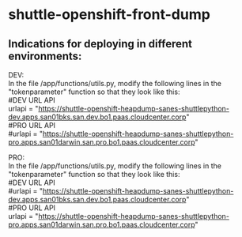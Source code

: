 # shuttle-openshift-front-dump
## Indications for deploying in different environments:

DEV:  
In the file /app/functions/utils.py, modify the following lines in the "tokenparameter" function so that they look like this:  
    #DEV URL API  
    urlapi  = "https://shuttle-openshift-heapdump-sanes-shuttlepython-dev.apps.san01bks.san.dev.bo1.paas.cloudcenter.corp"  
    #PRO URL API  
    #urlapi = "https://shuttle-openshift-heapdump-sanes-shuttlepython-pro.apps.san01darwin.san.pro.bo1.paas.cloudcenter.corp"  

PRO:  
In the file /app/functions/utils.py, modify the following lines in the "tokenparameter" function so that they look like this:  
    #DEV URL API  
    #urlapi  = "https://shuttle-openshift-heapdump-sanes-shuttlepython-dev.apps.san01bks.san.dev.bo1.paas.cloudcenter.corp"  
    #PRO URL API  
    urlapi = "https://shuttle-openshift-heapdump-sanes-shuttlepython-pro.apps.san01darwin.san.pro.bo1.paas.cloudcenter.corp"  
